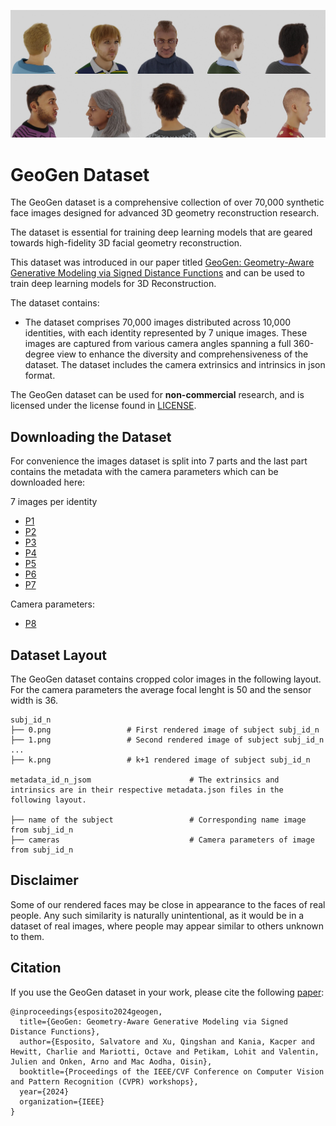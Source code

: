 ![Dataset Preview](docs/img/sx-data.jpg)

# GeoGen Dataset

The GeoGen dataset is a comprehensive collection of over 70,000 synthetic face images designed for advanced 3D geometry reconstruction research.

The dataset is essential for training deep learning models that are geared towards high-fidelity 3D facial geometry reconstruction.

 This dataset was introduced in our paper titled [GeoGen: Geometry-Aware Generative Modeling via Signed Distance Functions](https://microsoft.github.io/GeoGen) and can be used to train deep learning models for 3D Reconstruction.

The dataset contains:

- The dataset comprises 70,000 images distributed across 10,000 identities, with each identity represented by 7 unique images. These images are captured from various camera angles spanning a full 360-degree view to enhance the diversity and comprehensiveness of the dataset. The dataset includes the camera extrinsics and intrinsics in json format.

The GeoGen dataset can be used for **non-commercial** research, and is licensed under the license found in [LICENSE](LICENSE).

## Downloading the Dataset

For convenience the images dataset is split into 7 parts and the last part contains the metadata with the camera parameters which can be downloaded here: 

7 images per identity

- [P1](https://facesyntheticspubwedata.blob.core.windows.net/wacv-2023/subjects_100000-133332_5_imgs.zip)
- [P2](https://facesyntheticspubwedata.blob.core.windows.net/wacv-2023/subjects_133333-166665_5_imgs.zip)
- [P3](https://facesyntheticspubwedata.blob.core.windows.net/wacv-2023/subjects_166666-199998_5_imgs.zip)
- [P4](https://facesyntheticspubwedata.blob.core.windows.net/wacv-2023/subjects_100000-133332_5_imgs.zip)
- [P5](https://facesyntheticspubwedata.blob.core.windows.net/wacv-2023/subjects_133333-166665_5_imgs.zip)
- [P6](https://facesyntheticspubwedata.blob.core.windows.net/wacv-2023/subjects_166666-199998_5_imgs.zip)
- [P7](https://facesyntheticspubwedata.blob.core.windows.net/wacv-2023/subjects_166666-199998_5_imgs.zip)

Camera parameters:

- [P8](https://facesyntheticspubwedata.blob.core.windows.net/wacv-2023/subjects_166666-199998_5_imgs.zip)


## Dataset Layout

The GeoGen dataset contains cropped color images in the following layout. For the camera parameters the average focal lenght is 50 and the sensor width is 36. 

```
subj_id_n
├── 0.png                 # First rendered image of subject subj_id_n
├── 1.png                 # Second rendered image of subject subj_id_n
...
├── k.png                 # k+1 rendered image of subject subj_id_n

metadata_id_n_jsom                      # The extrinsics and intrinsics are in their respective metadata.json files in the following layout.

├── name of the subject                 # Corresponding name image from subj_id_n
├── cameras                             # Camera parameters of image from subj_id_n
```

## Disclaimer

Some of our rendered faces may be close in appearance to the faces of real people.
Any such similarity is naturally unintentional, as it would be in a dataset of real images, where people may appear similar to others unknown to them.

## Citation

If you use the GeoGen dataset in your work, please cite the following [paper](https://github.com/microsoft/GeoGen/raw/main/paper.pdf):


```
@inproceedings{esposito2024geogen,
  title={GeoGen: Geometry-Aware Generative Modeling via Signed Distance Functions},
  author={Esposito, Salvatore and Xu, Qingshan and Kania, Kacper and Hewitt, Charlie and Mariotti, Octave and Petikam, Lohit and Valentin, Julien and Onken, Arno and Mac Aodha, Oisin},
  booktitle={Proceedings of the IEEE/CVF Conference on Computer Vision and Pattern Recognition (CVPR) workshops},
  year={2024}
  organization={IEEE}
}

```